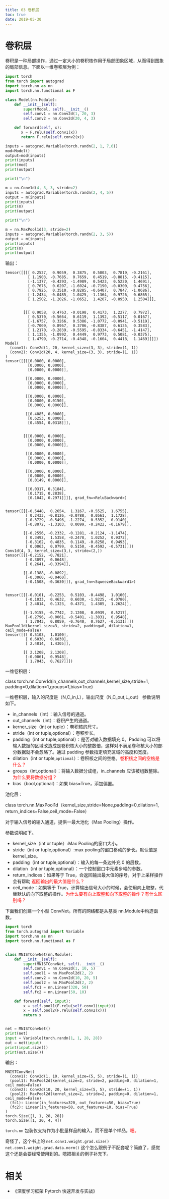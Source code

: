 ```yaml
---
title: 03 卷积层
toc: true
date: 2019-05-30
---
```

# 卷积层

卷积是一种局部操作，通过一定大小的卷积核作用于局部图象区域，从而得到图象的局部信息。下面以一维卷积层为例：

```py
import torch
from torch import autograd
import torch.nn as nn
import torch.nn.functional as F

class Model(nn.Module):
    def __init__(self):
        super(Model, self).__init__()
        self.conv1 = nn.Conv2d(1, 20, 3)
        self.conv2 = nn.Conv2d(20, 4, 3)

    def forward(self, x):
       x = F.relu(self.conv1(x))
       return F.relu(self.conv2(x))

inputs = autograd.Variable(torch.randn(2, 1, 7,6))
mod=Model()
output=mod(inputs)
print(inputs)
print(mod)
print(output)

print("\n")

m = nn.Conv1d(4, 3, 3, stride=2)
inputs = autograd.Variable(torch.randn(2, 4, 5))
output = m(inputs)
print(inputs)
print(m)
print(output)

print("\n")

m = nn.MaxPool1d(3, stride=2)
inputs = autograd.Variable(torch.randn(2, 3, 5))
output = m(inputs)
print(inputs)
print(m)
print(output)
```

输出：

```
tensor([[[[ 0.2527,  0.9059,  0.3875,  0.5003,  0.7819, -0.2161],
          [ 1.1903, -0.7685,  0.7659,  0.4519, -0.8815, -0.4115],
          [-1.1377, -0.4293, -1.4989,  0.5423,  0.5220,  1.4691],
          [ 0.7675,  0.6207, -1.6024, -0.7190, -0.0300,  0.4756],
          [ 0.7925,  0.3510, -0.8285, -0.6407,  0.7847, -1.0686],
          [-1.2434, -0.0485,  1.0425, -1.1364,  0.9726,  0.6865],
          [ 1.2502, -1.2026, -1.0652,  1.4207, -0.8950,  1.2504]]],


        [[[ 0.9058,  0.4763, -0.0198,  0.4173,  1.2277,  0.7972],
          [ 0.5370, -0.5664,  0.6119,  1.1392, -0.5117,  0.0167],
          [-1.6757,  0.3266,  0.5386, -1.0772, -0.0941, -0.5119],
          [-0.7009,  0.8967,  0.3706, -0.8387,  0.6135,  0.3583],
          [ 1.2170, -0.2839, -0.5595, -0.8334, -0.6451, -1.4147],
          [ 1.1355, -1.0992,  0.4449,  0.9773,  0.5081, -0.0375],
          [ 1.4799, -0.2714, -0.4348, -0.1604,  0.4418,  1.1469]]]])
Model(
  (conv1): Conv2d(1, 20, kernel_size=(3, 3), stride=(1, 1))
  (conv2): Conv2d(20, 4, kernel_size=(3, 3), stride=(1, 1))
)
tensor([[[[0.0000, 0.0000],
          [0.0000, 0.0000],
          [0.0000, 0.0000]],

         [[0.0000, 0.0000],
          [0.0000, 0.0000],
          [0.0000, 0.0000]],

         [[0.0000, 0.0000],
          [0.0000, 0.0150],
          [0.0000, 0.0000]],

         [[0.4085, 0.0000],
          [0.6253, 0.0000],
          [0.4554, 0.0318]]],


        [[[0.0000, 0.0000],
          [0.0000, 0.0000],
          [0.0000, 0.0000]],

         [[0.0000, 0.0000],
          [0.0000, 0.0000],
          [0.0000, 0.0000]],

         [[0.0000, 0.0000],
          [0.0000, 0.0000],
          [0.0149, 0.0000]],

         [[0.0317, 0.3184],
          [0.1715, 0.2838],
          [0.1042, 0.2971]]]], grad_fn=<ReluBackward>)


tensor([[[-0.5448,  0.2654,  1.3167, -0.5525,  1.6755],
         [ 0.2433, -0.8126, -0.0788,  0.0561,  1.1728],
         [-0.3729, -0.5496, -1.2274,  0.5352,  0.9140],
         [-0.8072, -1.3103,  0.0099, -0.2422, -0.1679]],

        [[-0.2556, -0.2332, -0.1281, -0.2124, -1.1474],
         [ 0.3492,  1.5358, -0.2478,  1.0252,  0.9372],
         [-0.3162,  0.4835,  0.1149, -0.8258,  0.9493],
         [ 0.0063,  0.0799,  0.5150, -0.4592, -0.5731]]])
Conv1d(4, 3, kernel_size=(3,), stride=(2,))
tensor([[[-0.2152, -0.7821],
         [-0.3097,  0.0648],
         [ 0.2641, -0.3394]],

        [[-0.1388, -0.0892],
         [-0.3060, -0.0460],
         [-0.1508, -0.3630]]], grad_fn=<SqueezeBackward1>)


tensor([[[-0.0101, -0.2253,  0.5103, -0.4498,  1.0100],
         [-0.1033,  0.4632,  0.6030, -1.9225, -0.0780],
         [ 2.4814,  0.1323,  0.4371,  1.4305,  1.2624]],

        [[-1.9155, -0.7742,  2.1208,  0.0939,  0.5217],
         [-0.2796, -0.0061, -0.5401, -1.3831,  0.9548],
         [ 1.7043,  0.8059, -0.7640,  0.7627, -0.5131]]])
MaxPool1d(kernel_size=3, stride=2, padding=0, dilation=1, ceil_mode=False)
tensor([[[ 0.5103,  1.0100],
         [ 0.6030,  0.6030],
         [ 2.4814,  1.4305]],

        [[ 2.1208,  2.1208],
         [-0.0061,  0.9548],
         [ 1.7043,  0.7627]]])
```

一维卷积层：

class torch.nn.Conv1d(in_channels,out_channels,kernel_size,stride=1, padding=0,dilation=1,groups=1,bias=True)

一维卷积层，输入的尺度是（N,C_in,L），输出尺度（N,C_out,L_out）
参数说明如下。


- in_channels（int）：输入信号的通道。
- out_channels（int）：卷积产生的通道。
- kerner_size（int or tuple）：卷积核的尺寸。
- stride（int or tuple,optional）：卷积步长。
- padding（int or tuple,optional）：是否对输入数据填充 0。Padding 可以将输入数据的区域改造成是卷积核大小的整数倍，这样对不满足卷积核大小的部分数据就不会忽略了。通过 padding 参数指定填充区域的高度和宽度。
- dilation（int or tuple,`optional`）：卷积核之间的空格。<span style="color:red;">卷积核之间的空格是什么？</span>
- groups（int,optional）：将输入数据分成组，in_channels 应该被组数整除。<span style="color:red;">为什么要将数据分组？</span>
- bias（bool,optional）：如果 bias=True，添加偏置。


池化层：

class torch.nn.MaxPool1d（kernel_size,stride=None,padding=0,dilation=1, return_indices=False,ceil_mode=False）

对于输入信号的输入通道，提供一最大池化（Max Pooling）操作。

参数说明如下。
- kernel_size（int or tuple）:Max Pooling的窗口大小。
- stride（int or tuple,optional）:max pooling的窗口移动的步长。默认值是 kernel_size。
- padding（int or tuple,optional）：输入的每一条边补充 0 的层数。
- dilation（int or tuple,optional）：一个控制窗口中元素步幅的参数。
- return_indices：如果等于 True，会返回输出最大值的序号，对于上采样操作会有帮助 <span style="color:red;">返回输出的最大值是什么？</span>
- ceil_mode：如果等于 True，计算输出信号大小的时候，会使用向上取整，代替默认的向下取整的操作。<span style="color:red;">为什么要有向上取整和向下取整的操作？有什么区别吗？</span>


下面我们创建一个小型 ConvNet。所有的网络都是从基类 nn.Module中构造函数。

```py
import torch
from torch.autograd import Variable
import torch.nn as nn
import torch.nn.functional as F


class MNISTConvNet(nn.Module):
    def __init__(self):
        super(MNISTConvNet, self).__init__()
        self.conv1 = nn.Conv2d(1, 10, 5)
        self.pool1 = nn.MaxPool2d(2, 2)
        self.conv2 = nn.Conv2d(10, 20, 5)
        self.pool2 = nn.MaxPool2d(2, 2)
        self.fc1 = nn.Linear(320, 50)
        self.fc2 = nn.Linear(50, 10)

    def forward(self, input):
        x = self.pool1(F.relu(self.conv1(input)))
        x = self.pool2(F.relu(self.conv2(x)))
        return x


net = MNISTConvNet()
print(net)
input = Variable(torch.randn(1, 1, 28, 28))
out = net(input)
print(input.size())
print(out.size())
```

输出：

```
MNISTConvNet(
  (conv1): Conv2d(1, 10, kernel_size=(5, 5), stride=(1, 1))
  (pool1): MaxPool2d(kernel_size=2, stride=2, padding=0, dilation=1, ceil_mode=False)
  (conv2): Conv2d(10, 20, kernel_size=(5, 5), stride=(1, 1))
  (pool2): MaxPool2d(kernel_size=2, stride=2, padding=0, dilation=1, ceil_mode=False)
  (fc1): Linear(in_features=320, out_features=50, bias=True)
  (fc2): Linear(in_features=50, out_features=10, bias=True)
)
torch.Size([1, 1, 28, 28])
torch.Size([1, 20, 4, 4])
```

`torch.nn` 包装仅支持作为小批量样品的输入，而不是单个样品。<span style="color:red;">嗯。</span>


奇怪了，这个书上的 `net.conv1.weight.grad.size()` `net.conv1.weight.grad.data.norm()` 这个怎么跟例子不配套呢？简直了，感觉这个还是会要经常使用到的。嗯把相关的例子补充下。


# 相关

- 《深度学习框架 Pytorch 快速开发与实战》
